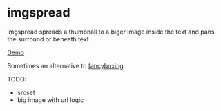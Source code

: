 imgspread
=========

imgspread spreads a thumbnail to a biger image inside the text and pans the surround or beneath text

[Demo](http://klml.github.io/imgspread/)

Sometimes an alternative to [fancyboxing](http://fancybox.net).


TODO:

* srcset
* big image with url logic

